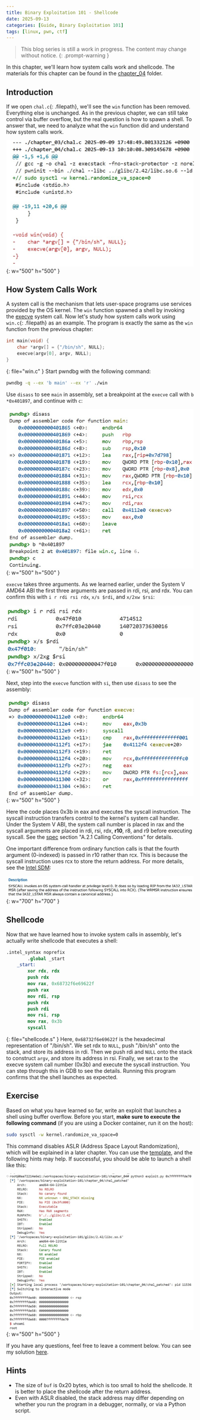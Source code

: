 ```yaml
---
title: Binary Exploitation 101 - Shellcode
date: 2025-09-13
categories: [Guide, Binary Exploitation 101]
tags: [linux, pwn, ctf]
---
```


> This blog series is still a work in progress. The content may change without notice.
{: .prompt-warning }

In this chapter, we'll learn how system calls work and shellcode. The materials for this chapter can be found in the [chapter_04](https://github.com/r1ru/binary-exploitation-101/tree/main/chapter_04) folder.

## Introduction
If we open `chal.c`{: .filepath}, we'll see the `win` function has been removed. Everything else is unchanged. As in the previous chapter, we can still take control via buffer overflow, but the real question is how to spawn a shell. To answer that, we need to analyze what the `win` function did and understand how system calls work.

![](/assets/img/posts/2025-09-13-12/0.jpg){: w="500" h="500" }

## How System Calls Work
A system call is the mechanism that lets user-space programs use services provided by the OS kernel. The `win` function spawned a shell by invoking the [execve](https://man7.org/linux/man-pages/man2/execve.2.html) system call. Now let's study how system calls work using `win.c`{: .filepath} as an example. The program is exactly the same as the `win` function from the previous chapter:
```c
int main(void) {
    char *argv[] = {"/bin/sh", NULL};
    execve(argv[0], argv, NULL);
}
```
{: file="win.c" }
Start pwndbg with the following command:
```bash
pwndbg -q --ex 'b main' --ex 'r' ./win
```
Use `disass` to see `main` in assembly, set a breakpoint at the `execve` call with `b *0x401897`, and continue with `c`:

![](/assets/img/posts/2025-09-13-12/1.jpg){: w="500" h="500" }

`execve` takes three arguments. As we learned earlier, under the System V AMD64 ABI the first three arguments are passed in rdi, rsi, and rdx. You can confirm this with `i r rdi rsi rdx`, `x/s $rdi`, and `x/2xw $rsi`:

![](/assets/img/posts/2025-09-13-12/2.jpg){: w="500" h="500" }

Next, step into the `execve` function with `si`, then use `disass` to see the assembly:

![](/assets/img/posts/2025-09-13-12/3.jpg){: w="500" h="500" }

Here the code places 0x3b in eax and executes the syscall instruction. The syscall instruction transfers control to the kernel's system call handler. Under the System V ABI, the system call number is placed in rax and the syscall arguments are placed in rdi, rsi, rdx, **r10**, r8, and r9 before executing syscall. See the [spec](https://gitlab.com/x86-psABIs/x86-64-ABI) section "A.2.1 Calling Conventions" for details.

One important difference from ordinary function calls is that the fourth argument (0-indexed) is passed in r10 rather than rcx. This is because the syscall instruction uses rcx to store the return address. For more details, see the [Intel SDM](https://www.intel.com/content/www/us/en/developer/articles/technical/intel-sdm.html):

![](/assets/img/posts/2025-09-13-12/4.jpg){: w="700" h="700" }

## Shellcode
Now that we have learned how to invoke system calls in assembly, let's actually write shellcode that executes a shell:
```nasm
.intel_syntax noprefix
        .global _start
    _start:
        xor rdx, rdx
        push rdx
        mov rax, 0x68732f6e69622f
        push rax 
        mov rdi, rsp
        push rdx
        push rdi 
        mov rsi, rsp 
        mov rax, 0x3b
        syscall
```
{: file="shellcode.s" }
Here, `0x68732f6e69622f` is the hexadecimal representation of "/bin/sh". We set rdx to `NULL`, push "/bin/sh" onto the stack, and store its address in rdi. Then we push rdi and `NULL` onto the stack to construct `argv`, and store its address in rsi. Finally, we set rax to the execve system call number (0x3b) and execute the syscall instruction. You can step through this in GDB to see the details. Running this program confirms that the shell launches as expected.

## Exercise
Based on what you have learned so far, write an exploit that launches a shell using buffer overflow. Before you start, **make sure to execute the following command** (if you are using a Docker container, run it on the host):
```bash
sudo sysctl -w kernel.randomize_va_space=0
```
This command disables ASLR (Address Space Layout Randomization), which will be explained in a later chapter. You can use the [template](https://github.com/r1ru/binary-exploitation-101/blob/main/exploit_template.py), and the following hints may help. If successful, you should be able to launch a shell like this:

![](/assets/img/posts/2025-09-13-12/5.jpg){: w="500" h="500" }

If you have any questions, feel free to leave a comment below. You can see my solution [here](https://github.com/r1ru/binary-exploitation-101/blob/main/chapter_04/solution.py).

## Hints
- The size of `buf` is 0x20 bytes, which is too small to hold the shellcode. It is better to place the shellcode after the return address.
- Even with ASLR disabled, the stack address may differ depending on whether you run the program in a debugger, normally, or via a Python script.
